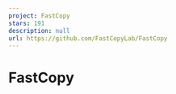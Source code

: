 ```yaml
---
project: FastCopy
stars: 191
description: null
url: https://github.com/FastCopyLab/FastCopy
---
```


FastCopy
========
